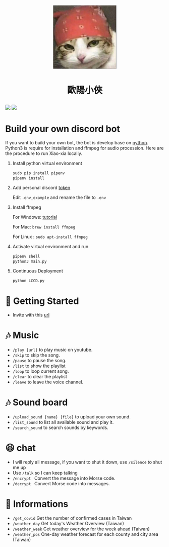 

# <p align="center"><img src="https://github.com/OuYangMinOa/Xiao-Xia/blob/main/icon.png" width = '200' height="200" ></img> </p>

# <p align="center">歐陽小俠</p>
![](https://img.shields.io/github/pipenv/locked/dependency-version/ncuphysics/hack_bot/py-cord)
![](https://img.shields.io/bower/l/mi)

# Build your own discord bot

If you want to build your own bot, the bot is develop base on [python](https://www.python.org). Python3 is require for installation and ffmpeg for audio procession. Here are the procedure to run Xiao-xia locally.

1. Install python virtual environment
    ```shell
    sudo pip install pipenv
    pipenv install
    ```
2. Add personal discord [token](https://discord.com/developers/docs/topics/oauth2) 

	Edit  `.env_example` and rename the file to `.env`
    
3. Install ffmpeg

	For Windows: [tutorial](https://blog.gregzaal.com/how-to-install-ffmpeg-on-windows/)

	For Mac: `brew install ffmpeg`

    For Linux : `sudo apt-install ffmpeg`

4. Activate virtual environment and run
    ```shell
    pipenv shell
    python3 main.py
    ```
5. Continuous Deployment
    ```
    python LCCD.py
    ```

# :rocket: Getting Started

* Invite with this [url](https://discord.com/api/oauth2/authorize?client_id=851419786465771520&permissions=8&scope=bot%20applications.commands)

# :notes: Music

* `/play {url}` to play music on youtube.
* `/skip` to skip the song.
* `/pause` to pause the song.
* `/list` to show the playlist
* `/loop` to loop current song.
* `/clear`  to clear the playlist
* `/leave` to leave the voice channel.

# :notes: Sound board
* `/upload_sound {name} {file}` to upload your own sound.
* `/list_sound` to list all available sound and play it.
* `/search_sound` to search sounds by keywords.
# :laughing: chat
* I will reply all message, if you want to shut it down, use `/silence` to shut me up
* Use `/talk` so I can keep talking
* `/encrypt ` Convert the message into Morse code.
* `/decrypt ` Convert Morse code into messages.

# :bookmark_tabs: Informations
* `/get_covid` Get the number of confirmed cases in Taiwan
* `/weather_day` Get today's Weather Overview (Taiwan)
* `/weather_week` Get weather overview for the week ahead (Taiwan)
* `/weather_pos` One-day weather forecast for each county and city area (Taiwan)